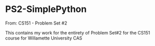 # PS2-SimplePython

From: CS151 - Problem Set #2

This contains my work for the entirety of Problem Set#2 for the CS151 course for Willamette University CAS
